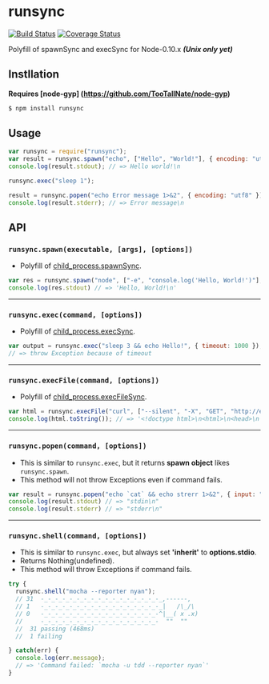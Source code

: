 runsync 
=======
[![Build Status](https://travis-ci.org/norahiko/runsync.svg?branch=master)](https://travis-ci.org/norahiko/runsync)
[![Coverage Status](https://coveralls.io/repos/norahiko/runsync/badge.png?branch=master)](https://coveralls.io/r/norahiko/runsync?branch=master)

Polyfill of spawnSync and execSync for Node-0.10.x ***(Unix only yet)***


## Instllation
**Requires [node-gyp] (https://github.com/TooTallNate/node-gyp)**
```sh
$ npm install runsync
```


## Usage
```js
var runsync = require("runsync");
var result = runsync.spawn("echo", ["Hello", "World!"], { encoding: "utf8" });
console.log(result.stdout); // => Hello world!\n

runsync.exec("sleep 1");

result = runsync.popen("echo Error message 1>&2", { encoding: "utf8" });
console.log(result.stderr); // => Error message\n
```


## API

### `runsync.spawn(executable, [args], [options])`
* Polyfill of [child_process.spawnSync](http://nodejs.org/dist/v0.11.13/docs/api/child_process.html#child_process_child_process_spawnsync_command_args_options).

```js
var res = runsync.spawn("node", ["-e", "console.log('Hello, World!')"], { encoding: "utf8" });
console.log(res.stdout) // => 'Hello, World!\n'
```
-----

### `runsync.exec(command, [options])`
* Polyfill of [child_process.execSync](http://nodejs.org/dist/v0.11.13/docs/api/child_process.html#child_process_child_process_execsync_command_options).

```js
var output = runsync.exec("sleep 3 && echo Hello!", { timeout: 1000 });
// => throw Exception because of timeout
```

-----
### `runsync.execFile(command, [options])`
* Polyfill of [child_process.execFileSync](http://nodejs.org/dist/v0.11.13/docs/api/child_process.html#child_process_child_process_execfilesync_command_args_options).

```js
var html = runsync.execFile("curl", ["--silent", "-X", "GET", "http://example.com"]);
console.log(html.toString()); // => '<!doctype html>\n<html>\n<head>\n ...'
```

-----

### `runsync.popen(command, [options])`
* This is similar to `runsync.exec`, but it returns **spawn object** likes `runsync.spawn`.
* This method will not throw Exceptions even if command fails.

```js
var result = runsync.popen("echo `cat` && echo strerr 1>&2", { input: "stdin", encoding: "utf8" });
console.log(result.stdout) // => "stdin\n"
console.log(result.stderr) // => "stderr\n"
```
-----

### `runsync.shell(command, [options])`
* This is similar to `runsync.exec`, but always set **'inherit'** to **options.stdio**.
* Returns Nothing(undefined).
* This method will throw Exceptions if command fails.

```js
try {
  runsync.shell("mocha --reporter nyan");
  // 31  -_-_-_-_-_-_-_-_-_-_-_-_-_-_-_-_-_,------,
  // 1   -_-_-_-_-_-_-_-_-_-_-_-_-_-_-_-_-_|   /\_/\ 
  // 0   -_-_-_-_-_-_-_-_-_-_-_-_-_-_-_-_-^|__( x .x) 
  //     -_-_-_-_-_-_-_-_-_-_-_-_-_-_-_-_-  ""  "" 
  //  31 passing (468ms)
  //  1 failing

} catch(err) {
  console.log(err.message);
  // => 'Command failed: `mocha -u tdd --reporter nyan`'
}
```
